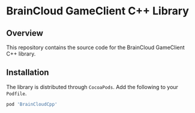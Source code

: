 # BrainCloud GameClient C++ Library

## Overview

This repository contains the source code for the BrainCloud GameClient C++ library.

## Installation

The library is distributed through `CocoaPods`. Add the following to your `Podfile`.

```ruby
pod 'BrainCloudCpp'
```
